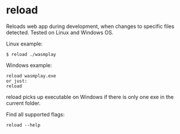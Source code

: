 # reload

Reloads web app during development, when changes to specific files detected.
Tested on Linux and Windows OS.

Linux example:

	$ reload ./wasmplay

Windows example:

	reload wasmplay.exe
	or just:
	reload

reload picks up executable on Windows if there is only one exe in the current folder.

Find all supported flags:

	reload --help

